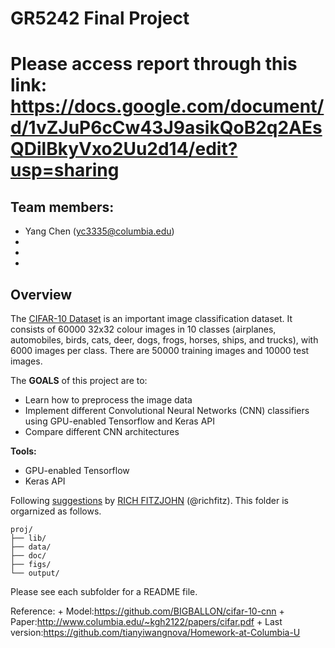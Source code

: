 # GR5242 Final Project <br>

# Please access report through this link: https://docs.google.com/document/d/1vZJuP6cCw43J9asikQoB2q2AEsQDilBkyVxo2Uu2d14/edit?usp=sharing


## Team members:
- Yang Chen (yc3335@columbia.edu)
- 
- 
-

## Overview
The [CIFAR-10 Dataset](https://www.cs.toronto.edu/~kriz/cifar.html) is an important image classification dataset. It consists of 60000 32x32 colour images in 10 classes (airplanes, automobiles, birds, cats, deer, dogs, frogs, horses, ships, and trucks), with 6000 images per class. There are 50000 training images and 10000 test images.<br>

The **GOALS** of this project are to:
- Learn how to preprocess the image data
- Implement different Convolutional Neural Networks (CNN) classifiers using GPU-enabled Tensorflow and Keras API
- Compare different CNN architectures

**Tools:**
- GPU-enabled Tensorflow
- Keras API

Following [suggestions](http://nicercode.github.io/blog/2013-04-05-projects/) by [RICH FITZJOHN](http://nicercode.github.io/about/#Team) (@richfitz). This folder is orgarnized as follows.

```
proj/
├── lib/
├── data/
├── doc/
├── figs/
└── output/
```

Please see each subfolder for a README file.


Reference: 
           + Model:https://github.com/BIGBALLON/cifar-10-cnn
           + Paper:http://www.columbia.edu/~kgh2122/papers/cifar.pdf
           + Last version:https://github.com/tianyiwangnova/Homework-at-Columbia-U
